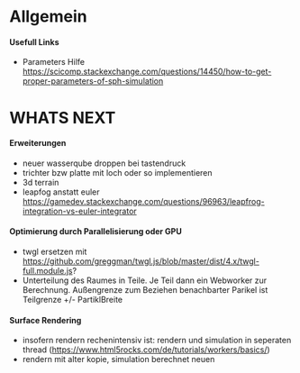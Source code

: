 # Allgemein

#### Usefull Links
- Parameters Hilfe https://scicomp.stackexchange.com/questions/14450/how-to-get-proper-parameters-of-sph-simulation



# WHATS NEXT

#### Erweiterungen 
- neuer wasserqube droppen bei tastendruck
- trichter bzw platte mit loch oder so implementieren 
- 3d terrain
- leapfog anstatt euler https://gamedev.stackexchange.com/questions/96963/leapfrog-integration-vs-euler-integrator

#### Optimierung durch Parallelisierung oder GPU
- twgl ersetzen mit https://github.com/greggman/twgl.js/blob/master/dist/4.x/twgl-full.module.js?
- Unterteilung des Raumes in Teile. Je Teil dann ein Webworker zur Berechnung. Außengrenze zum Beziehen benachbarter Parikel ist Teilgrenze +/- PartiklBreite 

#### Surface Rendering
- insofern rendern rechenintensiv ist: rendern und simulation in seperaten thread (https://www.html5rocks.com/de/tutorials/workers/basics/)
- rendern mit alter kopie, simulation berechnet neuen 

